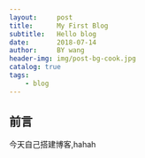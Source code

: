 ```yaml
---
layout:     post
title:      My First Blog
subtitle:   Hello blog
date:       2018-07-14
author:     BY wang
header-img: img/post-bg-cook.jpg
catalog: true
tags:
    - blog
---
```


## 前言

今天自己搭建博客,hahah
